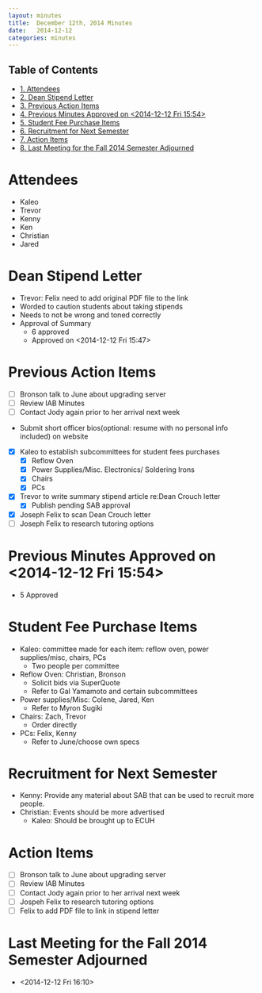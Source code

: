 ```yaml
---
layout: minutes
title:  December 12th, 2014 Minutes
date:   2014-12-12
categories: minutes
---
```

<div id="table-of-contents">
<h2>Table of Contents</h2>
<div id="text-table-of-contents">
<ul>
<li><a href="#sec-1">1. Attendees</a></li>
<li><a href="#sec-2">2. Dean Stipend Letter</a></li>
<li><a href="#sec-3">3. Previous Action Items</a></li>
<li><a href="#sec-4">4. Previous Minutes Approved on <span class="timestamp-wrapper"><span class="timestamp">&lt;2014-12-12 Fri 15:54&gt;</span></span></a></li>
<li><a href="#sec-5">5. Student Fee Purchase Items</a></li>
<li><a href="#sec-6">6. Recruitment for Next Semester</a></li>
<li><a href="#sec-7">7. Action Items</a></li>
<li><a href="#sec-8">8. Last Meeting for the Fall 2014 Semester Adjourned</a></li>
</ul>
</div>
</div>

# Attendees<a id="sec-1" name="sec-1"></a>

-   Kaleo
-   Trevor
-   Kenny
-   Ken
-   Christian
-   Jared

# Dean Stipend Letter<a id="sec-2" name="sec-2"></a>

-   Trevor: Felix need to add original PDF file to the link
-   Worded to caution students about taking stipends
-   Needs to not be wrong and toned correctly
-   Approval of Summary
    -   6 approved
    -   Approved on <span class="timestamp-wrapper"><span class="timestamp">&lt;2014-12-12 Fri 15:47&gt;</span></span>

# Previous Action Items<a id="sec-3" name="sec-3"></a>

-   [ ] Bronson talk to June about upgrading server
-   [ ] Review IAB Minutes
-   [ ] Contact Jody again prior to her arrival next week
-   Submit short officer bios(optional: resume with no personal info included) on website
-   [X] Kaleo to establish subcommittees for student fees purchases
    -   [X] Reflow Oven
    -   [X] Power Supplies/Misc. Electronics/ Soldering Irons
    -   [X] Chairs
    -   [X] PCs
-   [X] Trevor to write summary stipend article re:Dean Crouch letter
    -   [X] Publish pending SAB approval
-   [X] Joseph Felix to scan Dean Crouch letter
-   [ ] Joseph Felix to research tutoring options

# Previous Minutes Approved on <span class="timestamp-wrapper"><span class="timestamp">&lt;2014-12-12 Fri 15:54&gt;</span></span><a id="sec-4" name="sec-4"></a>

-   5 Approved

# Student Fee Purchase Items<a id="sec-5" name="sec-5"></a>

-   Kaleo: committee made for each item: reflow oven, power supplies/misc, chairs, PCs
    -   Two people per committee
-   Reflow Oven: Christian, Bronson 
    -   Solicit bids via SuperQuote
    -   Refer to Gal Yamamoto and certain subcommittees
-   Power supplies/Misc: Colene, Jared, Ken
    -   Refer to Myron Sugiki
-   Chairs: Zach, Trevor 
    -   Order directly
-   PCs: Felix, Kenny 
    -   Refer to June/choose own specs

# Recruitment for Next Semester<a id="sec-6" name="sec-6"></a>

-   Kenny: Provide any material about SAB that can be used to recruit more people.
-   Christian: Events should be more advertised
    -   Kaleo: Should be brought up to ECUH

# Action Items<a id="sec-7" name="sec-7"></a>

-   [ ] Bronson talk to June about upgrading server
-   [ ] Review IAB Minutes
-   [ ] Contact Jody again prior to her arrival next week
-   [ ] Jospeh Felix to research tutoring options
-   [ ] Felix to add PDF file to link in stipend letter

# Last Meeting for the Fall 2014 Semester Adjourned<a id="sec-8" name="sec-8"></a>

-   <span class="timestamp-wrapper"><span class="timestamp">&lt;2014-12-12 Fri 16:10&gt;</span></span>
